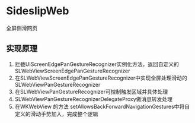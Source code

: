 # SideslipWeb
全屏侧滑网页

## 实现原理
1. 拦截UIScreenEdgePanGestureRecognizer实例化方法，返回自定义的SLWebViewScreenEdgePanGestureRecognizer
2. 在SLWebViewScreenEdgePanGestureRecognizer中实现全屏处理滑动的SLWebViewPanGestureRecognizer
3. 在SLWebViewPanGestureRecognizer可控制触发区域并具体处理
4. SLWebViewPanGestureRecognizerDelegateProxy做消息转发处理
5. 在WKWebView 的方法 setAllowsBackForwardNavigationGestures中将自定义的滑动手势加入，完成整个逻辑


